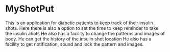 # MyShotPut
This is an application for diabetic patients to keep track of their insulin shots.
Here there is also a option to set the time to keep reminder to take the insulin ahots
He also has a facility to change the patterns and images of body.
He can get the history of the insulin shot location 
He also has a facility to get notification, sound and lock the pattern and images.
